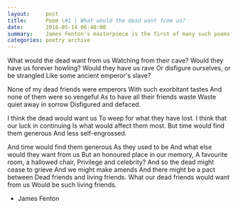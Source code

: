 ```yaml
---
layout:     post
title:      Poem \#1 | What would the dead want from us?
date:       2016-05-14 06:40:00
summary:    James Fenton's masterpiece is the first of many such poems which I'll be treasuring on here.
categories: poetry archive
---
```


What would the dead want from us
Watching from their cave?
Would they have us forever howling?
Would they have us rave
Or disfigure ourselves, or be strangled
Like some ancient emperor's slave?

None of my dead friends were emperors
With such exorbitant tastes
And none of them were so vengeful
As to have all their friends waste
Waste quiet away in sorrow
Disfigured and defaced.

I think the dead would want us
To weep for what they have lost.
I think that our luck in continuing
Is what would affect them most.
But time would find them generous
And less self-engrossed.

And time would find them generous
As they used to be
And what else would they want from us
But an honoured place in our memory,
A favourite room, a hallowed chair,
Privilege and celebrity?
And so the dead might cease to grieve
And we might make amends
And there might be a pact between
Dead friends and living friends.
What our dead friends would want from us
Would be such living friends.

 - James Fenton